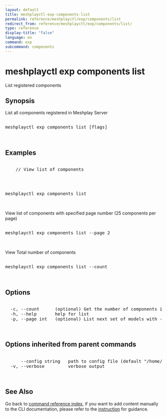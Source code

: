 ```yaml
---
layout: default
title: meshplayctl-exp-components-list
permalink: reference/meshplayctl/exp/components/list
redirect_from: reference/meshplayctl/exp/components/list/
type: reference
display-title: "false"
language: en
command: exp
subcommand: components
---
```


# meshplayctl exp components list

List registered components

## Synopsis

List all components registered in Meshplay Server
<pre class='codeblock-pre'>
<div class='codeblock'>
meshplayctl exp components list [flags]

</div>
</pre> 

## Examples

<pre class='codeblock-pre'>
<div class='codeblock'>
	// View list of components

</div>
</pre> 

<pre class='codeblock-pre'>
<div class='codeblock'>
meshplayctl exp components list

</div>
</pre> 

View list of components with specified page number (25 components per page)
<pre class='codeblock-pre'>
<div class='codeblock'>
meshplayctl exp components list --page 2

</div>
</pre> 

View Total number of components
<pre class='codeblock-pre'>
<div class='codeblock'>
meshplayctl exp components list --count

</div>
</pre> 

## Options

<pre class='codeblock-pre'>
<div class='codeblock'>
  -c, --count      (optional) Get the number of components in total
  -h, --help       help for list
  -p, --page int   (optional) List next set of models with --page (default = 1) (default 1)

</div>
</pre>

## Options inherited from parent commands

<pre class='codeblock-pre'>
<div class='codeblock'>
      --config string   path to config file (default "/home/runner/.meshplay/config.yaml")
  -v, --verbose         verbose output

</div>
</pre>

## See Also

Go back to [command reference index](/reference/meshplayctl/), if you want to add content manually to the CLI documentation, please refer to the [instruction](/project/contributing/contributing-cli#preserving-manually-added-documentation) for guidance.
